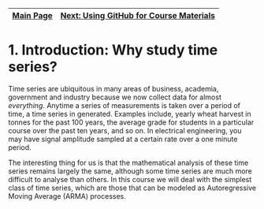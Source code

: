 | [Main Page](README.md) | [Next: Using GitHub for Course Materials](2-RandomVariables.md) |
|--------------------------------|-----------------------------------------------------|
# 1. Introduction: Why study time series?

Time series are ubiquitous in many areas of business, academia, government and industry because we now collect data for almost *everything*. Anytime a series of measurements is taken over a period of time, a time series in generated. Examples include, yearly wheat harvest in tonnes for the past 100 years, the average grade for students in a particular course over the past ten years, and so on. In electrical engineering, you may have signal amplitude sampled at a certain rate over a one minute period.

The interesting thing for us is that the mathematical analysis of these time series remains largely the same, although some time series are much more difficult to analyse than others. In this course we will deal with the simplest class of time series, which are those that can be modeled as Autoregressive Moving Average (ARMA) processes.
